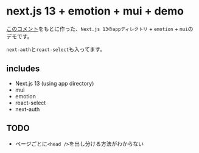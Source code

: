 # next.js 13 + emotion + mui + demo

[このコメント](https://github.com/emotion-js/emotion/issues/2928#issuecomment-1319747902)をもとに作った、`Next.js 13のappディレクトリ` + `emotion` + `mui`のデモです。

`next-auth`と`react-select`も入ってます。

## includes

- Next.js 13 (using app directory)
- mui
- emotion
- react-select
- next-auth

## TODO

- ページごとに`<head />`を出し分ける方法がわからない